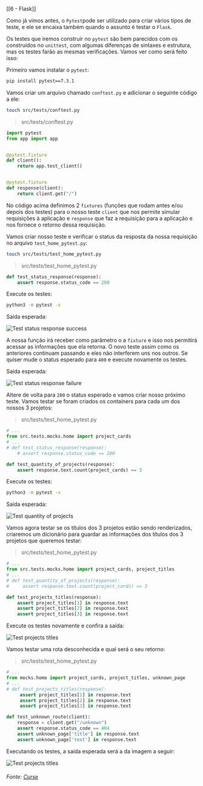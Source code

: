 [[6 - Flask]]

Como já vimos antes, o `Pytest`pode ser utilizado para criar vários tipos de teste, e ele se encaixa também quando o assunto é testar o `Flask`.

Os testes que iremos construir no `pytest` são bem parecidos com os construídos no `unittest`, com algumas diferenças de sintaxes e estrutura, mas os testes farão as mesmas verificações. Vamos ver como será feito isso:

Primeiro vamos instalar o `pytest`:

```bash
pip install pytest==7.3.1
```

Vamos criar um arquivo chamado `conftest.py` e adicionar o seguinte código a ele:

```bash
touch src/tests/conftest.py
```

> src/tests/conftest.py

```python
import pytest
from app import app


@pytest.fixture
def client():
    return app.test_client()


@pytest.fixture
def response(client):
    return client.get("/")
```

No código acima definimos 2 `fixtures` (funções que rodam antes e/ou depois dos testes) para o nosso teste `client` que nos permite simular requisições à aplicação e `response` que faz a requisição para a aplicação e nos fornece o retorno dessa requisição.

Vamos criar nosso teste e verificar o status da resposta da nossa requisição no arquivo `test_home_pytest.py`:

```bash
touch src/tests/test_home_pytest.py
```

> src/tests/test_home_pytest.py

```python
def test_status_response(response):
    assert response.status_code == 200
```

Execute os testes:

```bash
python3 -m pytest -v
```

Saída esperada:

![Test status response success](https://content-assets.betrybe.com/prod/73aeda5f-d0be-48e6-9e1f-f07c3aad53f5-Test%20status%20response%20success.png)

A nossa função irá receber como parâmetro o a `fixture` e isso nos permitirá acessar as informações que ela retorna. O novo teste assim como os anteriores continuam passando e eles não interferem uns nos outros. Se quiser mude o status esperado para `400` e execute novamente os testes.

Saída esperada:

![Test status response failure](https://content-assets.betrybe.com/prod/73aeda5f-d0be-48e6-9e1f-f07c3aad53f5-Test%20status%20response%20failure.png)

Altere de volta para `200` o status esperado e vamos criar nosso próximo teste. Vamos testar se foram criados os containers para cada um dos nossos 3 projetos:

> src/tests/test_home_pytest.py

```python
# ...
from src.tests.mocks.home import project_cards
# ...
# def test_status_response(response):
    # assert response.status_code == 200

def test_quantity_of_projects(response):
    assert response.text.count(project_cards) == 3
```

Execute os testes:

```bash
python3 -m pytest -v
```

Saída esperada:

![Test quantity of projects](https://content-assets.betrybe.com/prod/73aeda5f-d0be-48e6-9e1f-f07c3aad53f5-Test%20quantity%20of%20projects.png)

Vamos agora testar se os títulos dos 3 projetos estão sendo renderizados, criaremos um dicionário para guardar as informações dos títulos dos 3 projetos que queremos testar:

> src/tests/test_home_pytest.py

```python
# ...
from src.tests.mocks.home import project_cards, project_titles
# ...
# def test_quantity_of_projects(response):
#     assert response.text.count(project_cards) == 3

def test_projects_titles(response):
    assert project_titles[1] in response.text
    assert project_titles[2] in response.text
    assert project_titles[3] in response.text
```

Execute os testes novamente e confira a saída:

![Test projects titles](https://content-assets.betrybe.com/prod/73aeda5f-d0be-48e6-9e1f-f07c3aad53f5-Test%20projects%20titles.png)

Vamos testar uma rota desconhecida e qual será o seu retorno:

> src/tests/test_home_pytest.py

```python
# ...
from mocks.home import project_cards, project_titles, unknown_page
# ...
# def test_projects_titles(response):
     assert project_titles[1] in response.text
     assert project_titles[2] in response.text
     assert project_titles[3] in response.text

def test_unknown_route(client):
    response = client.get("/unknown")
    assert response.status_code == 404
    assert unknown_page['title'] in response.text
    assert unknown_page['text'] in response.text
```

Executando os testes, a saída esperada será a da imagem a seguir:

![Test projects titles](https://content-assets.betrybe.com/prod/73aeda5f-d0be-48e6-9e1f-f07c3aad53f5-Test%20projects%20titles.png)


###### Fonte: [Curse](https://app.betrybe.com/learn/course/5e938f69-6e32-43b3-9685-c936530fd326/module/3d93d491-e3ed-409f-bdb6-3a5dcd11f8d2/section/2502e0b8-be2f-4307-aff9-46932f8f13dc/day/b9d963cc-d516-4f86-854f-262dbe185ed7/lesson/a98278cf-14b8-4579-8707-dfbe7cf11fe5)
